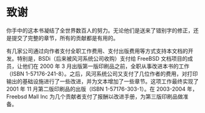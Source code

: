 # 致谢

你手中的这本书凝结了全世界数百人的努力。无论他们是送来了错别字的修正，还是提交了完整的章节，所有的贡献都是有用的。

有几家公司通过向作者支付全职工作费用、支付出版费用等方式支持本文档的开发。特别是，BSDi（后来被风河系统公司收购）支付给 FreeBSD 文档项目的成员，让他们在 2000 年 3 月出版第一版印刷品之前，全职从事改进本书的工作（ISBN 1-57176-241-8）。之后，风河系统公司又支付了几位作者的费用，对打印输出的基础设施进行了一些改进，并为文本增加了一些章节。这项工作最终实现了 2001 年 11 月第二版印刷品的出版（ISBN 1-57176-303-1）。在 2003-2004 年，Freebsd Mall Inc 为几个贡献者支付了报酬以改进手册，为第三版印刷品做准备。
